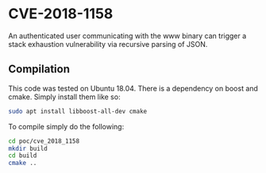 # CVE-2018-1158

An authenticated user communicating with the www binary can trigger a stack exhaustion vulnerability via recursive parsing of JSON.

## Compilation
This code was tested on Ubuntu 18.04. There is a dependency on boost and cmake. Simply install them like so:

```sh
sudo apt install libboost-all-dev cmake
```

To compile simply do the following:

```sh
cd poc/cve_2018_1158
mkdir build
cd build
cmake ..
```

